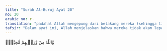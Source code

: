 ```yaml
---
title: "Surah Al-Buruj Ayat 20"
no: 20
arabic_no: ٢٠
translation: "padahal Allah mengepung dari belakang mereka (sehingga tidak dapat lolos)."
tafsir: "Dalam ayat ini, Allah menjelaskan bahwa mereka tidak akan lepas dari kekuasaan-Nya, dan tidak akan dapat lari dari jangkauan-Nya."
---
```

وَّاللّٰهُ مِنْ وَّرَاۤىِٕهِمْ مُّحِيْطٌۚ 